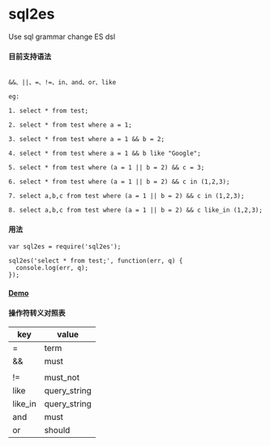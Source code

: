 # sql2es
Use sql grammar change ES dsl

#### 目前支持语法

```

&&、||、=、!=、in、and、or、like 

eg:

1. select * from test;

2. select * from test where a = 1;

3. select * from test where a = 1 && b = 2;

4. select * from test where a = 1 && b like "Google";

5. select * from test where (a = 1 || b = 2) && c = 3;

6. select * from test where (a = 1 || b = 2) && c in (1,2,3);

7. select a,b,c from test where (a = 1 || b = 2) && c in (1,2,3);

8. select a,b,c from test where (a = 1 || b = 2) && c like_in (1,2,3);

```


#### 用法

```
var sql2es = require('sql2es');

sql2es('select * from test;', function(err, q) {
  console.log(err, q);
});
```

#### [Demo](http://esql.thnuclub.com)

#### 操作符转义对照表

key  |  value
------------ | -------------
= | term
&& | must
|| | should
!= | must_not
like | query_string
like_in | query_string
and | must
or | should
